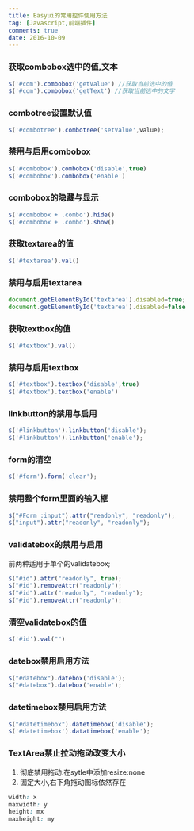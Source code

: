 ```yaml
---
title: Easyui的常用控件使用方法
tag: [Javascript,前端插件]
comments: true
date: 2016-10-09
---
```





### 获取combobox选中的值,文本
```javascript
$('#com').combobox('getValue') //获取当前选中的值
$('#com').combobox('getText') //获取当前选中的文字
```
### combotree设置默认值
```javascript
$('#combotree').combotree('setValue',value);
```

### 禁用与启用combobox
```javascript
$('#combobox').combobox('disable',true)
$('#combobox').combobox('enable')
```

### combobox的隐藏与显示
```javascript
$('#combobox + .combo').hide()
$('#combobox + .combo').show()
```

### 获取textarea的值
```javascript
$('#textarea').val()
```

### 禁用与启用textarea
```javascript
document.getElementById('textarea').disabled=true;
document.getElementById('textarea').disabled=false
```

### 获取textbox的值
```javascript
$('#textbox').val()
```

### 禁用与启用textbox
```javascript
$('#textbox').textbox('disable',true)
$('#textbox').textbox('enable')
```

### linkbutton的禁用与启用
```javascript
$('#linkbutton').linkbutton('disable');
$('#linkbutton').linkbutton('enable');
```

### form的清空
```javascript
$('#form').form('clear');
```

### 禁用整个form里面的输入框
```javascript
$("#Form :input").attr("readonly", "readonly");
$("input").attr("readonly", "readonly"); 
```

### validatebox的禁用与启用
前两种适用于单个的validatebox;
```javascript
$("#id").attr("readonly", true); 
$("#id").removeAttr("readonly");
$("#id").attr("readonly", "readonly"); 
$("#id").removeAttr("readonly");
```

### 清空validatebox的值
```javascript
$('#id').val("")
```

### datebox禁用启用方法 
```javascript
$("#datebox").datebox('disable'); 
$("#datebox").datebox('enable');
```

### datetimebox禁用启用方法
```javascript
$("#datetimebox").datetimebox('disable');
$('#datetimebox').datatimebox('enable');
```

### TextArea禁止拉动拖动改变大小
1.  彻底禁用拖动:在sytle中添加resize:none
2.  固定大小,右下角拖动图标依然存在
```css
width: x
maxwidth: y
height: mx
maxheight: my
```